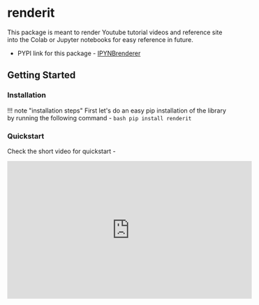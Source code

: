 # renderit

This package is meant to render Youtube tutorial videos and reference site into the Colab or Jupyter notebooks for easy reference in future.

- PYPI link for this package - [IPYNBrenderer](https://pypi.org/project/renderit/)

## Getting Started

### Installation

!!! note "installation steps"
    First let's do an easy pip installation of the library by running the following command -
    ```bash
    pip install renderit
    ```


### Quickstart
Check the short video for quickstart - 

<iframe width="560" height="315" src="https://www.youtube.com/embed/Q-YA_dA8C20" title="YouTube video player" frameborder="0" allow="accelerometer; autoplay; clipboard-write; encrypted-media; gyroscope; picture-in-picture; web-share" allowfullscreen></iframe>



